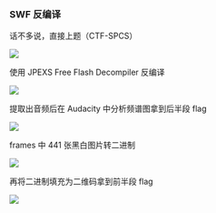 ### SWF 反编译

话不多说，直接上题（CTF-SPCS）

![](https://pic1.imgdb.cn/item/67a5cd2fd0e0a243d4fc8b56.jpg)

使用 JPEXS Free Flash Decompiler 反编译

![](https://pic1.imgdb.cn/item/67a5cd4ad0e0a243d4fc8b60.jpg)

提取出音频后在 Audacity 中分析频谱图拿到后半段 flag

![](https://pic1.imgdb.cn/item/67a5cd67d0e0a243d4fc8b7a.jpg)

frames 中 441 张黑白图片转二进制

![](https://pic1.imgdb.cn/item/67a5cd81d0e0a243d4fc8b9d.jpg)

再将二进制填充为二维码拿到前半段 flag

![](https://pic1.imgdb.cn/item/67a5cdc1d0e0a243d4fc8be4.jpg)